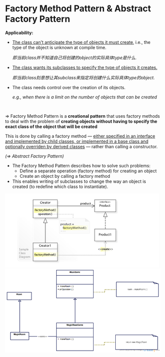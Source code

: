 # Factory Method Pattern & Abstract Factory Pattern

**Applicability:**

- <u>The class can't anticipate the type of objects it must create</u>, i.e., the type of the object is unknown at compile time.

  *即当前class并不知道自己将创建的object的实际具体type是什么.*

- <u>The class wants its subclasses to specify the type of objects it creates.</u>

  *即当前class刻意想让其subclass来指定将创建什么实际具体type的object.*

- The class needs control over the creation of its objects.

  *e.g., when there is a limit on the number of objects that can be created*

<br>

=> Factory Method Pattern is a **creational pattern** that uses factory methods to deal with the problem of **creating objects without having to specify the exact class of the object that will be created**

This is done by calling a factory method — <u>either specified in an interface and implemented by child classes, or implemented in a base class and optionally overriden by derived classes</u> — rather than calling a constructor.

*(=> Abstract Factory Pattern)*

- The Factory Method Pattern describes how to solve such problems:
  - Define a separate operation (factory method) for creating an object
  - Create an object by calling a factory method
- This enables writing of subclasses to change the way an object is created (to redefine which class to instantiate).

<img src="https://github.com/Ziang-Lu/Software-Development-and-Design/blob/master/5-Design%20Patterns/1-Factory%20Method%20Pattern%20&%20Abstract%20Factory%20Pattern/factory_method_pattern.jpg?raw=true">

<img src="https://github.com/Ziang-Lu/Software-Development-and-Design/blob/master/5-Design%20Patterns/1-Factory%20Method%20Pattern%20&%20Abstract%20Factory%20Pattern/MazeGame-Room%20Example.png?raw=true">

